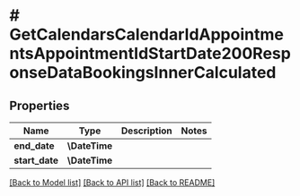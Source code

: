 # # GetCalendarsCalendarIdAppointmentsAppointmentIdStartDate200ResponseDataBookingsInnerCalculated

## Properties

Name | Type | Description | Notes
------------ | ------------- | ------------- | -------------
**end_date** | **\DateTime** |  |
**start_date** | **\DateTime** |  |

[[Back to Model list]](../../README.md#models) [[Back to API list]](../../README.md#endpoints) [[Back to README]](../../README.md)
